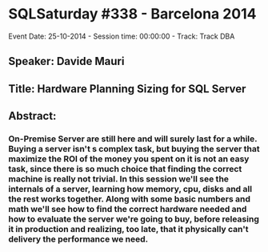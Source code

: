 # SQLSaturday #338 - Barcelona 2014
Event Date: 25-10-2014 - Session time: 00:00:00 - Track: Track DBA
## Speaker: Davide Mauri
## Title: Hardware Planning  Sizing for SQL Server
## Abstract:
### On-Premise Server are still here and will surely last for a while. Buying a server isn't s complex task, but buying the server that maximize the ROI of the money you spent on it is not an easy task, since there is so much choice that finding the correct machine is really not trivial. In this session we'll see the internals of a server, learning how memory, cpu, disks and all the rest works together.   Along with some basic numbers and math we'll see how to find the correct hardware needed and how to evaluate the server we're going to buy, before releasing it in production and realizing, too late, that it physically can't delivery the performance we need.
